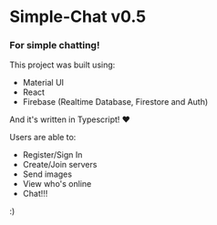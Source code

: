 # Simple-Chat v0.5

### For simple chatting!

This project was built using:

- Material UI
- React
- Firebase (Realtime Database, Firestore and Auth)

And it's written in Typescript! ❤️

Users are able to:

- Register/Sign In
- Create/Join servers
- Send images
- View who's online
- Chat!!!

:)
